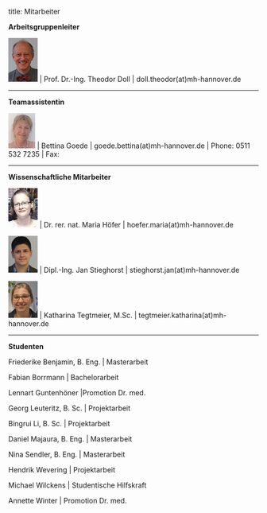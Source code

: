 title: Mitarbeiter

**Arbeitsgruppenleiter**

![Image Theo Doll](Theo.png) |  Prof. Dr.-Ing. Theodor Doll |  doll.theodor(at)mh-hannover.de

----------------------------------------------------------------------------------------
**Teamassistentin**

![Image Bettina Goede](Bettina.jpg) | Bettina Goede					|		goede.bettina(at)mh-hannover.de	|	Phone: 0511 532 7235	|	Fax: 

---------------------------
**Wissenschaftliche Mitarbeiter**   

![Image Maria Höfer](Maria.png) | Dr. rer. nat. Maria Höfer | hoefer.maria(at)mh-hannover.de     

![Image Jan Stieghorst ](Jan.png) | Dipl.-Ing. Jan Stieghorst					|		stieghorst.jan(at)mh-hannover.de

![Image Katharina Tegtmeier](Katharina.png) | Katharina Tegtmeier, M.Sc.			|		tegtmeier.katharina(at)mh-hannover.de

-----------------------------
**Studenten**

Friederike Benjamin, B. Eng. |  Masterarbeit

Fabian Borrmann | Bachelorarbeit

Lennart Guntenhöner |Promotion Dr. med.

Georg Leuteritz, B. Sc. | Projektarbeit

Bingrui Li, B. Sc. | Projektarbeit

Daniel Majaura, B. Eng.	|	 Masterarbeit

Nina Sendler, B. Eng.	|	 Masterarbeit

Hendrik Wevering | Projektarbeit

Michael Wilckens | Studentische Hilfskraft

Annette Winter | Promotion Dr. med.



